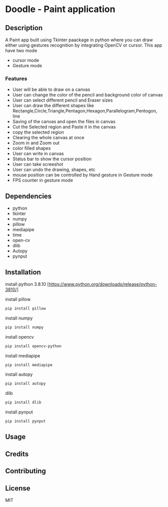 # Doodle - Paint application

## Description
A Paint app built using Tkinter paackage in python where you can draw either using gestures recognition by integrating OpenCV or cursor.
This app have two mode
- cursor mode
- Gesture mode

### Features
- User will be able to draw on a canvas 
- User can change the color of the pencil and background color of canvas
- User can select different pencil and Eraser sizes
- User can draw the different shapes like Rectangle,Circle,Triangle,Pentagon,Hexagon,Parallelogram,Pentogon, line
- Saving of the canvas and open the files in canvas
- Cut the Selected region and Paste it in the canvas
- copy the selected region
- Clearing the whole canvas at once
- Zoom in and Zoom out 
- color filled shapes
- User can write in canvas
- Status bar to show the cursor position
- User can take screeshot
- User can undo the drawing, shapes, etc
- mouse position can be controlled by Hand gesture in Gesture mode
- FPS counter in gesture mode

## Dependencies
- python
- tkinter
- numpy
- pillow
- mediapipe
- time
- open-cv
- dlib
- Autopy
- pynput

## Installation
install python 3.8.10
[https://www.python.org/downloads/release/python-3810/]

install pillow
```sh
pip install pillow
```
install numpy
```sh
pip install numpy
```
install opencv
```sh
pip install opencv-python
```
install mediapipe
```sh
pip install mediapipe
```
install autopy
```sh
pip install autopy
```
dlib
```sh
pip install dlib
```
install pynput
```sh
pip install pynput
```


## Usage

## Credits

## Contributing

## License

MIT

